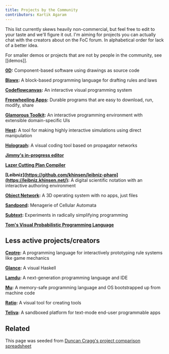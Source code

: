 ```yaml
---
title: Projects by the Community
contributors: Kartik Agaram
---
```


This list currently skews heavily non-commercial, but feel free to edit to your taste and we'll figure it out. I'm aiming for projects you can actually chat with the creators about on the FoC forum. In alphabetical order for lack of a better idea.

For smaller demos or projects that are not by people in the community, see [[demos]].

**[0D](https://github.com/guitarvydas/0D):** Component-based software using drawings as source code

**[Blawx](https://github.com/Lexpedite/blawx):** A block-based programming language for drafting rules and laws

**[Codeflowcanvas](https://codeflowcanvas.io):** An interactive visual programming system

**[Freewheeling Apps](https://akkartik.name/freewheeling-apps):** Durable programs that are easy to download, run, modify, share

**[Glamorous Toolkit](https://gtoolkit.com):** An interactive programming environment with extensible domain-specific UIs

**[Hest](https://ivanish.ca/hest-time-travel):** A tool for making highly interactive simulations using direct manipulation

**[Holograph](https://www.holograph.so):** A visual coding tool based on propagator networks

**[Jimmy's in-progress editor](https://jimmyhmiller.github.io/editor-experience)**

**[Lazer Cutting Plan Compiler](https://observablehq.com/@tomlarkworthy/lazer-cut-shell-joints)**

**[Leibniz](https://github.com/khinsen/leibniz-pharo](https://leibniz.khinsen.net/):** A digital scientific notation with an interactive authoring environment

**[Object Network](https://object.network):** A 3D operating system with no apps, just files

**[Sandpond](https://sandpond.cool):** Menagerie of Cellular Automata

**[Subtext](https://www.subtext-lang.org):** Experiments in radically simplifying programming

**[Tom's Visual Probabilistic Programming Language](http://alltom.com/pages/ppl-lab-notebook)**

## Less active projects/creators

**[Ceptre](https://github.com/chrisamaphone/interactive-lp):** A programming language for interactively prototyping rule systems like game mechanics

**[Glance](https://github.com/rgleichman/glance):** A visual Haskell

**[Lamdu](https://github.com/lamdu/lamdu):** A next-generation programming language and IDE

**[Mu](https://github.com/akkartik/mu):** A memory-safe programming language and OS bootstrapped up from machine code

**[Ratio](https://florianschulz.info/portfolio/writing/programming-with-ratio):** A visual tool for creating tools

**[Teliva](https://github.com/akkartik/teliva):** A sandboxed platform for text-mode end-user programmable apps

## Related

This page was seeded from [Duncan Cragg's project comparison spreadsheet](https://docs.google.com/spreadsheets/d/12sTu7RT-s_QlAupY1v-3DfI1Mm9NEX5YMWWTDAKHLfc/edit)
